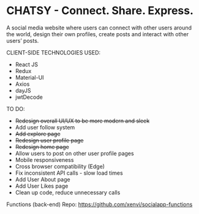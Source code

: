 # CHATSY - Connect. Share. Express.
A social media website where users can connect with other users around the world, design their own profiles, create
posts and interact with other users’ posts.

CLIENT-SIDE TECHNOLOGIES USED:
- React JS
- Redux
- Material-UI
- Axios
- dayJS
- jwtDecode

TO DO:
- ~~Redesign overall UI/UX to be more modern and sleek~~
- Add user follow system
- ~~Add explore page~~
- ~~Redesign user profile page~~
- ~~Redesign home page~~
- Allow users to post on other user profile pages
- Mobile responsiveness
- Cross browser compatibility (Edge)
- Fix inconsistent API calls - slow load times
- Add User About page
- Add User Likes page
- Clean up code, reduce unnecessary calls


Functions (back-end) Repo:
https://github.com/xenvi/socialapp-functions
